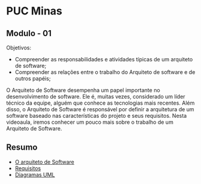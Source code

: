 # PUC Minas

## Modulo - 01 

Objetivos:
  - Compreender as responsabilidades e atividades típicas de um arquiteto de software;
  - Compreender as relações entre o trabalho do Arquiteto de software e de outros papéis;


O Arquiteto de Software desempenha um papel importante no desenvolvimento de software. Ele é, muitas vezes, considerado um líder técnico da equipe, alguém que conhece as tecnologias mais recentes. Além disso, o Arquiteto de Software é responsável por definir a arquitetura de um software baseado nas características do projeto e seus requisitos.
Nesta videoaula, iremos conhecer um pouco mais sobre o trabalho de um Arquiteto de Software.

## Resumo
  - [O arquiteto de Software](./O_arquiteto_de_Software/readme.md)
  - [Requisitos](./Requisitos/readme.md)
  - [Diagramas UML](./Diagramas_UML/readme.md)